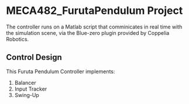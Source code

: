 # MECA482_FurutaPendulum Project

The controller runs on a Matlab script that comminicates in real time with the simulation scene, via the Blue-zero plugin provided by Coppelia Robotics.

## Control Design
This Furuta Pendulum Controller implements:

1.  Balancer
2.  Input Tracker
3.  Swing-Up
